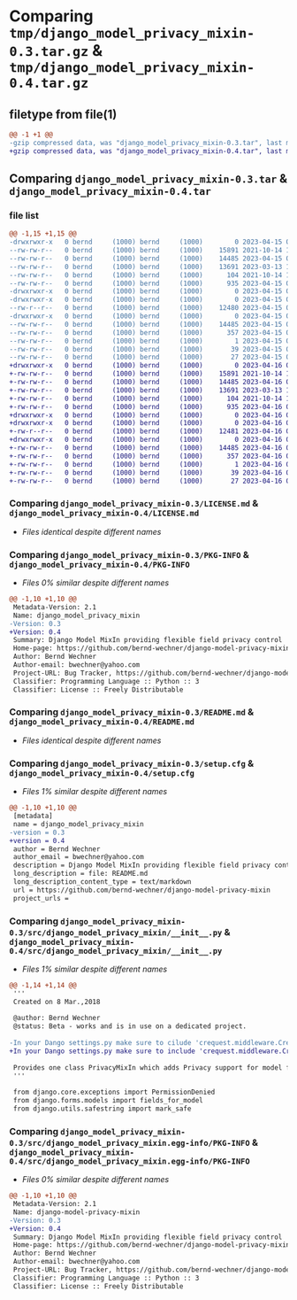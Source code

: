 # Comparing `tmp/django_model_privacy_mixin-0.3.tar.gz` & `tmp/django_model_privacy_mixin-0.4.tar.gz`

## filetype from file(1)

```diff
@@ -1 +1 @@
-gzip compressed data, was "django_model_privacy_mixin-0.3.tar", last modified: Sat Apr 15 03:04:01 2023, max compression
+gzip compressed data, was "django_model_privacy_mixin-0.4.tar", last modified: Sun Apr 16 07:02:43 2023, max compression
```

## Comparing `django_model_privacy_mixin-0.3.tar` & `django_model_privacy_mixin-0.4.tar`

### file list

```diff
@@ -1,15 +1,15 @@
-drwxrwxr-x   0 bernd     (1000) bernd     (1000)        0 2023-04-15 03:04:01.527549 django_model_privacy_mixin-0.3/
--rw-rw-r--   0 bernd     (1000) bernd     (1000)    15891 2021-10-14 11:18:17.000000 django_model_privacy_mixin-0.3/LICENSE.md
--rw-rw-r--   0 bernd     (1000) bernd     (1000)    14485 2023-04-15 03:04:01.527549 django_model_privacy_mixin-0.3/PKG-INFO
--rw-rw-r--   0 bernd     (1000) bernd     (1000)    13691 2023-03-13 10:24:23.000000 django_model_privacy_mixin-0.3/README.md
--rw-rw-r--   0 bernd     (1000) bernd     (1000)      104 2021-10-14 10:42:04.000000 django_model_privacy_mixin-0.3/pyproject.toml
--rw-rw-r--   0 bernd     (1000) bernd     (1000)      935 2023-04-15 03:04:01.527549 django_model_privacy_mixin-0.3/setup.cfg
-drwxrwxr-x   0 bernd     (1000) bernd     (1000)        0 2023-04-15 03:04:01.523549 django_model_privacy_mixin-0.3/src/
-drwxrwxr-x   0 bernd     (1000) bernd     (1000)        0 2023-04-15 03:04:01.523549 django_model_privacy_mixin-0.3/src/django_model_privacy_mixin/
--rw-r--r--   0 bernd     (1000) bernd     (1000)    12480 2023-04-15 02:57:57.000000 django_model_privacy_mixin-0.3/src/django_model_privacy_mixin/__init__.py
-drwxrwxr-x   0 bernd     (1000) bernd     (1000)        0 2023-04-15 03:04:01.527549 django_model_privacy_mixin-0.3/src/django_model_privacy_mixin.egg-info/
--rw-rw-r--   0 bernd     (1000) bernd     (1000)    14485 2023-04-15 03:04:01.000000 django_model_privacy_mixin-0.3/src/django_model_privacy_mixin.egg-info/PKG-INFO
--rw-rw-r--   0 bernd     (1000) bernd     (1000)      357 2023-04-15 03:04:01.000000 django_model_privacy_mixin-0.3/src/django_model_privacy_mixin.egg-info/SOURCES.txt
--rw-rw-r--   0 bernd     (1000) bernd     (1000)        1 2023-04-15 03:04:01.000000 django_model_privacy_mixin-0.3/src/django_model_privacy_mixin.egg-info/dependency_links.txt
--rw-rw-r--   0 bernd     (1000) bernd     (1000)       39 2023-04-15 03:04:01.000000 django_model_privacy_mixin-0.3/src/django_model_privacy_mixin.egg-info/requires.txt
--rw-rw-r--   0 bernd     (1000) bernd     (1000)       27 2023-04-15 03:04:01.000000 django_model_privacy_mixin-0.3/src/django_model_privacy_mixin.egg-info/top_level.txt
+drwxrwxr-x   0 bernd     (1000) bernd     (1000)        0 2023-04-16 07:02:43.416422 django_model_privacy_mixin-0.4/
+-rw-rw-r--   0 bernd     (1000) bernd     (1000)    15891 2021-10-14 11:18:17.000000 django_model_privacy_mixin-0.4/LICENSE.md
+-rw-rw-r--   0 bernd     (1000) bernd     (1000)    14485 2023-04-16 07:02:43.416422 django_model_privacy_mixin-0.4/PKG-INFO
+-rw-rw-r--   0 bernd     (1000) bernd     (1000)    13691 2023-03-13 10:24:23.000000 django_model_privacy_mixin-0.4/README.md
+-rw-rw-r--   0 bernd     (1000) bernd     (1000)      104 2021-10-14 10:42:04.000000 django_model_privacy_mixin-0.4/pyproject.toml
+-rw-rw-r--   0 bernd     (1000) bernd     (1000)      935 2023-04-16 07:02:43.416422 django_model_privacy_mixin-0.4/setup.cfg
+drwxrwxr-x   0 bernd     (1000) bernd     (1000)        0 2023-04-16 07:02:43.416422 django_model_privacy_mixin-0.4/src/
+drwxrwxr-x   0 bernd     (1000) bernd     (1000)        0 2023-04-16 07:02:43.416422 django_model_privacy_mixin-0.4/src/django_model_privacy_mixin/
+-rw-r--r--   0 bernd     (1000) bernd     (1000)    12481 2023-04-16 06:39:47.000000 django_model_privacy_mixin-0.4/src/django_model_privacy_mixin/__init__.py
+drwxrwxr-x   0 bernd     (1000) bernd     (1000)        0 2023-04-16 07:02:43.416422 django_model_privacy_mixin-0.4/src/django_model_privacy_mixin.egg-info/
+-rw-rw-r--   0 bernd     (1000) bernd     (1000)    14485 2023-04-16 07:02:43.000000 django_model_privacy_mixin-0.4/src/django_model_privacy_mixin.egg-info/PKG-INFO
+-rw-rw-r--   0 bernd     (1000) bernd     (1000)      357 2023-04-16 07:02:43.000000 django_model_privacy_mixin-0.4/src/django_model_privacy_mixin.egg-info/SOURCES.txt
+-rw-rw-r--   0 bernd     (1000) bernd     (1000)        1 2023-04-16 07:02:43.000000 django_model_privacy_mixin-0.4/src/django_model_privacy_mixin.egg-info/dependency_links.txt
+-rw-rw-r--   0 bernd     (1000) bernd     (1000)       39 2023-04-16 07:02:43.000000 django_model_privacy_mixin-0.4/src/django_model_privacy_mixin.egg-info/requires.txt
+-rw-rw-r--   0 bernd     (1000) bernd     (1000)       27 2023-04-16 07:02:43.000000 django_model_privacy_mixin-0.4/src/django_model_privacy_mixin.egg-info/top_level.txt
```

### Comparing `django_model_privacy_mixin-0.3/LICENSE.md` & `django_model_privacy_mixin-0.4/LICENSE.md`

 * *Files identical despite different names*

### Comparing `django_model_privacy_mixin-0.3/PKG-INFO` & `django_model_privacy_mixin-0.4/PKG-INFO`

 * *Files 0% similar despite different names*

```diff
@@ -1,10 +1,10 @@
 Metadata-Version: 2.1
 Name: django_model_privacy_mixin
-Version: 0.3
+Version: 0.4
 Summary: Django Model MixIn providing flexible field privacy control
 Home-page: https://github.com/bernd-wechner/django-model-privacy-mixin
 Author: Bernd Wechner
 Author-email: bwechner@yahoo.com
 Project-URL: Bug Tracker, https://github.com/bernd-wechner/django-model-privacy-mixin/issues
 Classifier: Programming Language :: Python :: 3
 Classifier: License :: Freely Distributable
```

### Comparing `django_model_privacy_mixin-0.3/README.md` & `django_model_privacy_mixin-0.4/README.md`

 * *Files identical despite different names*

### Comparing `django_model_privacy_mixin-0.3/setup.cfg` & `django_model_privacy_mixin-0.4/setup.cfg`

 * *Files 1% similar despite different names*

```diff
@@ -1,10 +1,10 @@
 [metadata]
 name = django_model_privacy_mixin
-version = 0.3
+version = 0.4
 author = Bernd Wechner
 author_email = bwechner@yahoo.com
 description = Django Model MixIn providing flexible field privacy control
 long_description = file: README.md
 long_description_content_type = text/markdown
 url = https://github.com/bernd-wechner/django-model-privacy-mixin
 project_urls =
```

### Comparing `django_model_privacy_mixin-0.3/src/django_model_privacy_mixin/__init__.py` & `django_model_privacy_mixin-0.4/src/django_model_privacy_mixin/__init__.py`

 * *Files 1% similar despite different names*

```diff
@@ -1,14 +1,14 @@
 '''
 Created on 8 Mar.,2018
 
 @author: Bernd Wechner
 @status: Beta - works and is in use on a dedicated project.
 
-In your Dango settings.py make sure to cilude 'crequest.middleware.CrequestMiddleware' in the MIDDDLEWARE list.
+In your Dango settings.py make sure to include 'crequest.middleware.CrequestMiddleware' in the MIDDDLEWARE list.
 
 Provides one class PrivacyMixIn which adds Privacy support for model fields in a Django model.
 '''
 
 from django.core.exceptions import PermissionDenied
 from django.forms.models import fields_for_model
 from django.utils.safestring import mark_safe
```

### Comparing `django_model_privacy_mixin-0.3/src/django_model_privacy_mixin.egg-info/PKG-INFO` & `django_model_privacy_mixin-0.4/src/django_model_privacy_mixin.egg-info/PKG-INFO`

 * *Files 0% similar despite different names*

```diff
@@ -1,10 +1,10 @@
 Metadata-Version: 2.1
 Name: django-model-privacy-mixin
-Version: 0.3
+Version: 0.4
 Summary: Django Model MixIn providing flexible field privacy control
 Home-page: https://github.com/bernd-wechner/django-model-privacy-mixin
 Author: Bernd Wechner
 Author-email: bwechner@yahoo.com
 Project-URL: Bug Tracker, https://github.com/bernd-wechner/django-model-privacy-mixin/issues
 Classifier: Programming Language :: Python :: 3
 Classifier: License :: Freely Distributable
```

